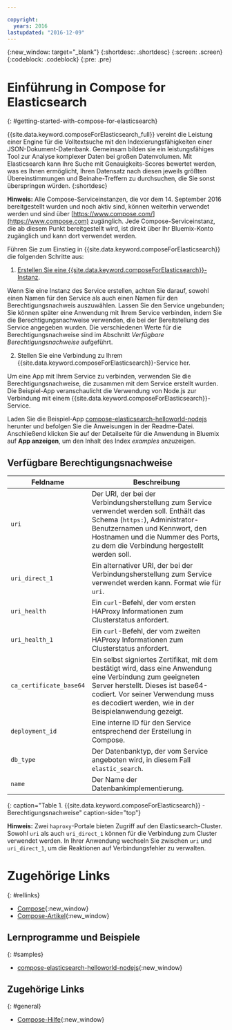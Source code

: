 ```yaml
---

copyright:
  years: 2016
lastupdated: "2016-12-09"
---
```


{:new_window: target="_blank"}
{:shortdesc: .shortdesc}
{:screen: .screen}
{:codeblock: .codeblock}
{:pre: .pre}

# Einführung in Compose for Elasticsearch
{: #getting-started-with-compose-for-elasticsearch}

{{site.data.keyword.composeForElasticsearch_full}} vereint die Leistung einer Engine für die Volltextsuche mit den Indexierungsfähigkeiten einer JSON-Dokument-Datenbank. Gemeinsam bilden sie ein leistungsfähiges Tool zur Analyse komplexer Daten bei großen Datenvolumen. Mit Elasticsearch kann Ihre Suche mit Genauigkeits-Scores bewertet werden, was es Ihnen ermöglicht, Ihren Datensatz nach diesen jeweils größten Übereinstimmungen und Beinahe-Treffern zu durchsuchen, die Sie sonst überspringen würden.
{:shortdesc}

**Hinweis:** Alle Compose-Serviceinstanzen, die vor dem 14. September 2016 bereitgestellt wurden und noch aktiv sind, können weiterhin verwendet werden und sind über [https://www.compose.com/](https://www.compose.com) zugänglich. Jede Compose-Serviceinstanz, die ab diesem Punkt bereitgestellt wird, ist direkt über Ihr Bluemix-Konto zugänglich und kann dort verwendet werden.

Führen Sie zum Einstieg in {{site.data.keyword.composeForElasticsearch}} die folgenden Schritte aus:

1. [Erstellen Sie eine {{site.data.keyword.composeForElasticsearch}}-Instanz](https://console.ng.bluemix.net/catalog/services/compose-for-elasticsearch/).

  Wenn Sie eine Instanz des Service erstellen, achten Sie darauf, sowohl einen Namen für den Service als auch einen Namen für den Berechtigungsnachweis auszuwählen. Lassen Sie den Service ungebunden; Sie können später eine Anwendung mit Ihrem Service verbinden, indem Sie die Berechtigungsnachweise verwenden, die bei der Bereitstellung des Service angegeben wurden. Die verschiedenen Werte für die Berechtigungsnachweise sind im Abschnitt *Verfügbare Berechtigungsnachweise* aufgeführt.

2. Stellen Sie eine Verbindung zu Ihrem {{site.data.keyword.composeForElasticsearch}}-Service her.

  Um eine App mit Ihrem Service zu verbinden, verwenden Sie die Berechtigungsnachweise, die zusammen mit dem Service erstellt wurden. Die Beispiel-App veranschaulicht die Verwendung von Node.js zur Verbindung mit einem {{site.data.keyword.composeForElasticsearch}}-Service.

  Laden Sie die Beispiel-App [compose-elasticsearch-helloworld-nodejs](https://github.com/IBM-Bluemix/compose-elasticsearch-helloworld-nodejs) herunter und befolgen Sie die Anweisungen in der Readme-Datei. Anschließend klicken Sie auf der Detailseite für die Anwendung in Bluemix auf **App anzeigen**, um den Inhalt des Index *examples* anzuzeigen.

## Verfügbare Berechtigungsnachweise

Feldname|Beschreibung
----------|-----------
`uri`|Der URI, der bei der Verbindungsherstellung zum Service verwendet werden soll. Enthält das Schema (`https:`), Administrator-Benutzernamen und Kennwort, den Hostnamen und die Nummer des Ports, zu dem die Verbindung hergestellt werden soll.
`uri_direct_1`|Ein alternativer URI, der bei der Verbindungsherstellung zum Service verwendet werden kann. Format wie für `uri`.
`uri_health`|Ein `curl`-Befehl, der vom ersten HAProxy Informationen zum Clusterstatus anfordert.
`uri_health_1`|Ein `curl`-Befehl, der vom zweiten HAProxy Informationen zum Clusterstatus anfordert.
`ca_certificate_base64`|Ein selbst signiertes Zertifikat, mit dem bestätigt wird, dass eine Anwendung eine Verbindung zum geeigneten Server herstellt. Dieses ist base64-codiert. Vor seiner Verwendung muss es decodiert werden, wie in der Beispielanwendung gezeigt.
`deployment_id`|Eine interne ID für den Service entsprechend der Erstellung in Compose.
`db_type`|Der Datenbanktyp, der vom Service angeboten wird, in diesem Fall `elastic_search`.
`name`|Der Name der Datenbankimplementierung.
{: caption="Table 1. {{site.data.keyword.composeForElasticsearch}} - Berechtigungsnachweise" caption-side="top"}

**Hinweis:** Zwei `haproxy`-Portale bieten Zugriff auf den Elasticsearch-Cluster. Sowohl `uri` als auch `uri_direct_1` können für die Verbindung zum Cluster verwendet werden. In Ihrer Anwendung wechseln Sie zwischen `uri` und `uri_direct_1`, um die Reaktionen auf Verbindungsfehler zu verwalten.

# Zugehörige Links
{: #rellinks}

* [Compose](https://www.compose.com){:new_window}
* [Compose-Artikel](https://www.compose.com/articles/){:new_window}

## Lernprogramme und Beispiele
{: #samples}
* [compose-elasticsearch-helloworld-nodejs](https://github.com/IBM-Bluemix/compose-elasticsearch-helloworld-nodejs){:new_window}

## Zugehörige Links
{: #general}
* [Compose-Hilfe](https://help.compose.com/docs){:new_window}
